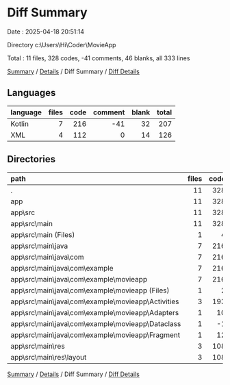 # Diff Summary

Date : 2025-04-18 20:51:14

Directory c:\\Users\\Hi\\Coder\\MovieApp

Total : 11 files,  328 codes, -41 comments, 46 blanks, all 333 lines

[Summary](results.md) / [Details](details.md) / Diff Summary / [Diff Details](diff-details.md)

## Languages
| language | files | code | comment | blank | total |
| :--- | ---: | ---: | ---: | ---: | ---: |
| Kotlin | 7 | 216 | -41 | 32 | 207 |
| XML | 4 | 112 | 0 | 14 | 126 |

## Directories
| path | files | code | comment | blank | total |
| :--- | ---: | ---: | ---: | ---: | ---: |
| . | 11 | 328 | -41 | 46 | 333 |
| app | 11 | 328 | -41 | 46 | 333 |
| app\\src | 11 | 328 | -41 | 46 | 333 |
| app\\src\\main | 11 | 328 | -41 | 46 | 333 |
| app\\src\\main (Files) | 1 | 4 | 0 | 0 | 4 |
| app\\src\\main\\java | 7 | 216 | -41 | 32 | 207 |
| app\\src\\main\\java\\com | 7 | 216 | -41 | 32 | 207 |
| app\\src\\main\\java\\com\\example | 7 | 216 | -41 | 32 | 207 |
| app\\src\\main\\java\\com\\example\\movieapp | 7 | 216 | -41 | 32 | 207 |
| app\\src\\main\\java\\com\\example\\movieapp (Files) | 1 | 2 | 0 | 2 | 4 |
| app\\src\\main\\java\\com\\example\\movieapp\\Activities | 3 | 193 | -41 | 27 | 179 |
| app\\src\\main\\java\\com\\example\\movieapp\\Adapters | 1 | 10 | 0 | 0 | 10 |
| app\\src\\main\\java\\com\\example\\movieapp\\Dataclass | 1 | -1 | 0 | 0 | -1 |
| app\\src\\main\\java\\com\\example\\movieapp\\Fragment | 1 | 12 | 0 | 3 | 15 |
| app\\src\\main\\res | 3 | 108 | 0 | 14 | 122 |
| app\\src\\main\\res\\layout | 3 | 108 | 0 | 14 | 122 |

[Summary](results.md) / [Details](details.md) / Diff Summary / [Diff Details](diff-details.md)